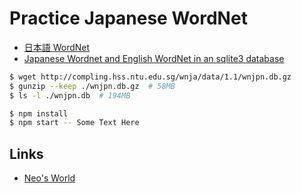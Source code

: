 # Practice Japanese WordNet

- [日本語 WordNet](http://compling.hss.ntu.edu.sg/wnja/)
- [Japanese Wordnet and English WordNet in an sqlite3 database](http://compling.hss.ntu.edu.sg/wnja/data/1.1/wnjpn.db.gz)

```bash
$ wget http://compling.hss.ntu.edu.sg/wnja/data/1.1/wnjpn.db.gz
$ gunzip --keep ./wnjpn.db.gz  # 58MB
$ ls -l ./wnjpn.db  # 194MB

$ npm install
$ npm start -- Some Text Here
```


## Links

- [Neo's World](https://neos21.net/)
